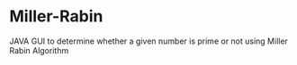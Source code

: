 # Miller-Rabin
JAVA GUI to determine whether a given number is prime or not using Miller Rabin Algorithm
